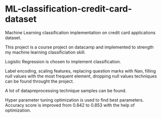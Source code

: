 # ML-classification-credit-card-dataset
Machine Learning classification implementation on credit card applications dataset. 

This project is a course project on datacamp and implemented to strength my machine learning classificiation skill.

Logistic Regression is chosen to implement classification. 

Label encoding, scaling features, replacing question marks with Nan, filling null values with the most frequent element, dropping null values techniques can be found throught the project.

A lot of datapreprocessing technique samples can be found. 

Hyper parameter tuning optimization is used to find best parameters. Accuracy score is improved from 0.842 to 0.853 with the help of optimization.

